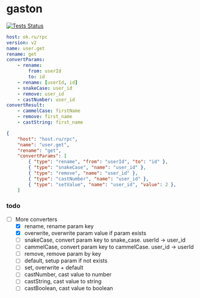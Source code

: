 # gaston

[![Tests Status](https://github.com/fullpipe/gaston/workflows/Tests/badge.svg)](https://github.com/fullpipe/gaston)

```yaml
host: ok.ru/rpc
version: v2
name: user.get
rename: get
convertParams:
    - rename:
        from: userId
        to: id
    - rename: [userId, id]
    - snakeCase: user_id
    - remove: user_id
    - castNumber: user_id
convertResult:
    - cammelCase: firstName
    - remove: first_name
    - castString: first_name
```

```json
{
    "host": "host.ru/rpc",
    "name": "user.get",
    "rename": "get",
    "convertParams": [
        { "type": "rename", "from": "userId", "to": "id" },
        { "type": "snakeCase", "name": "user_id" },
        { "type": "remove", "name": "user_id" },
        { "type": "castNumber", "name": "user_id" },
        { "type": "setValue", "name": "user_id", "value": 2 },
    ]
```

### todo

- [ ] More converters
  - [x] rename, rename param key
  - [x] overwrite, overwrite param value if param exists
  - [ ] snakeCase, convert param key to snake_case. userId -> user_id
  - [ ] cammelCase, convert param key to cammelCase. user_id -> userId
  - [ ] remove, remove param by key
  - [ ] default, setup param if not exists
  - [ ] set, overwrite + default
  - [ ] castNumber, cast value to number
  - [ ] castString, cast value to string
  - [ ] castBoolean, cast value to boolean

